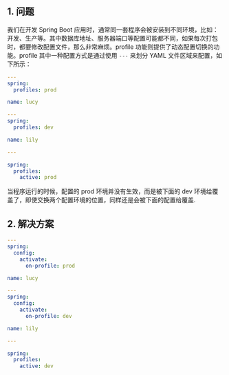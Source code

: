 ## 1. 问题

我们在开发 Spring Boot 应用时，通常同一套程序会被安装到不同环境，比如：开发、生产等。其中数据库地址、服务器端口等配置可能都不同，如果每次打包时，都要修改配置文件，那么非常麻烦。profile 功能则提供了动态配置切换的功能。profile 其中一种配置方式是通过使用 `---` 来划分 YAML 文件区域来配置，如下所示：
```yml
---
spring:
  profiles: prod

name: lucy

---
spring:
  profiles: dev

name: lily

---

spring:
  profiles:
    active: prod
```
当程序运行的时候，配置的 prod 环境并没有生效，而是被下面的 dev 环境给覆盖了，即使交换两个配置环境的位置，同样还是会被下面的配置给覆盖.

## 2. 解决方案

```yml
---
spring:
  config:
    activate:
      on-profile: prod

name: lucy

---
spring:
  config:
    activate:
      on-profile: dev

name: lily

---

spring:
  profiles:
    active: dev
```
